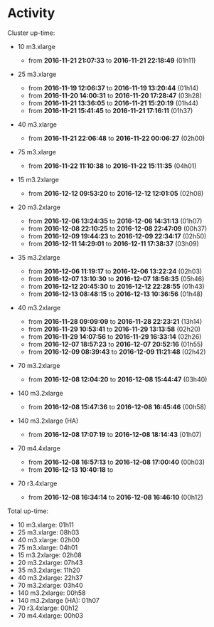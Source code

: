 # Activity

Cluster up-time:

- 10 m3.xlarge
  - from __2016-11-21 21:07:33__ to __2016-11-21 22:18:49__ (01h11)

- 25 m3.xlarge
  - from __2016-11-19 12:06:37__ to __2016-11-19 13:20:44__ (01h14)
  - from __2016-11-20 14:00:31__ to __2016-11-20 17:28:47__ (03h28)
  - from __2016-11-21 13:36:05__ to __2016-11-21 15:20:19__ (01h44)
  - from __2016-11-21 15:41:45__ to __2016-11-21 17:16:11__ (01h37)

- 40 m3.xlarge
  - from __2016-11-21 22:06:48__ to __2016-11-22 00:06:27__ (02h00)

- 75 m3.xlarge
  - from __2016-11-22 11:10:38__ to __2016-11-22 15:11:35__ (04h01)

- 15 m3.2xlarge
  - from __2016-12-12 09:53:20__ to __2016-12-12 12:01:05__ (02h08)

- 20 m3.2xlarge
  - from __2016-12-06 13:24:35__ to __2016-12-06 14:31:13__ (01h07)
  - from __2016-12-08 22:10:25__ to __2016-12-08 22:47:09__ (00h37)
  - from __2016-12-09 19:44:23__ to __2016-12-09 22:34:17__ (02h50)
  - from __2016-12-11 14:29:01__ to __2016-12-11 17:38:37__ (03h09)

- 35 m3.2xlarge
  - from __2016-12-06 11:19:17__ to __2016-12-06 13:22:24__ (02h03)
  - from __2016-12-07 13:10:30__ to __2016-12-07 18:56:35__ (05h46)
  - from __2016-12-12 20:45:30__ to __2016-12-12 22:28:55__ (01h43)
  - from __2016-12-13 08:48:15__ to __2016-12-13 10:36:56__ (01h48)

- 40 m3.2xlarge
  - from __2016-11-28 09:09:09__ to __2016-11-28 22:23:21__ (13h14)
  - from __2016-11-29 10:53:41__ to __2016-11-29 13:13:58__ (02h20)
  - from __2016-11-29 14:07:56__ to __2016-11-29 16:33:14__ (02h26)
  - from __2016-12-07 18:57:23__ to __2016-12-07 20:52:16__ (01h55)
  - from __2016-12-09 08:39:43__ to __2016-12-09 11:21:48__ (02h42)

- 70 m3.2xlarge
  - from __2016-12-08 12:04:20__ to __2016-12-08 15:44:47__ (03h40)

- 140 m3.2xlarge
  - from __2016-12-08 15:47:36__ to __2016-12-08 16:45:46__ (00h58)

- 140 m3.2xlarge (HA)
  - from __2016-12-08 17:07:19__ to __2016-12-08 18:14:43__ (01h07)

- 70 m4.4xlarge
  - from __2016-12-08 16:57:13__ to __2016-12-08 17:00:40__ (00h03)
  - from __2016-12-13 10:40:18__ to

- 70 r3.4xlarge
  - from __2016-12-08 16:34:14__ to __2016-12-08 16:46:10__ (00h12)

Total up-time:
- 10 m3.xlarge: 01h11
- 25 m3.xlarge: 08h03
- 40 m3.xlarge: 02h00
- 75 m3.xlarge: 04h01
- 15 m3.2xlarge: 02h08
- 20 m3.2xlarge: 07h43
- 35 m3.2xlarge: 11h20
- 40 m3.2xlarge: 22h37
- 70 m3.2xlarge: 03h40
- 140 m3.2xlarge: 00h58
- 140 m3.2xlarge (HA): 01h07
- 70 r3.4xlarge: 00h12
- 70 m4.4xlarge:  00h03
